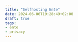 ```yaml
---
title: "Selfhosting Ente"
date: 2024-06-06T19:28:49+02:00
draft: true
tags:
- ente
- privacy
---
```



